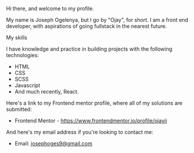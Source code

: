 Hi there, and welcome to my profile.

My name is Joseph Ogelenya, but I go by "Ojay", for short.
I am a front end developer, with aspirations of going fullstack in the nearest future.

My skills

I have knowledge and practice in building projects with the following technologies:
- HTML
- CSS
- SCSS
- Javascript
- And much recently, React.

Here's a link to my Frontend mentor profile, where all of my solutions are submitted:
- Frontend Mentor - https://www.frontendmentor.io/profile/ojayii

And here's my email address if you're looking to contact me:
- Email: josephoges9@gmail.com
